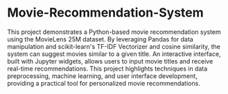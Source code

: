 # Movie-Recommendation-System

This project demonstrates a Python-based movie recommendation system using the MovieLens 25M dataset. By leveraging Pandas for data manipulation and scikit-learn's TF-IDF Vectorizer and cosine similarity, the system can suggest movies similar to a given title. An interactive interface, built with Jupyter widgets, allows users to input movie titles and receive real-time recommendations. This project highlights techniques in data preprocessing, machine learning, and user interface development, providing a practical tool for personalized movie recommendations.
